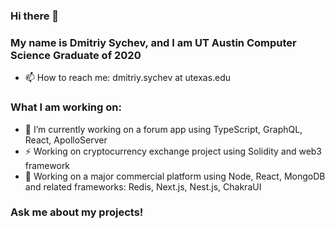 ### Hi there 👋
### My name is Dmitriy Sychev, and I am UT Austin Computer Science Graduate of 2020
 - 📫 How to reach me: dmitriy.sychev at utexas.edu
### What I am working on:
 - 🔭 I’m currently working on a forum app using TypeScript, GraphQL, React, ApolloServer
 - ⚡ Working on cryptocurrency exchange project using Solidity and web3 framework
 - 💬 Working on a major commercial platform using Node, React, MongoDB and related frameworks: Redis, Next.js, Nest.js, ChakraUI
### Ask me about my projects!
<!--
**dmitriysychev/dmitriysychev** is a ✨ _special_ ✨ repository because its `README.md` (this file) appears on your GitHub profile.

Here are some ideas to get you started:

- 🔭 I’m currently working on ...
- 🌱 I’m currently learning ...
- 👯 I’m looking to collaborate on ...
- 🤔 I’m looking for help with ...
- 💬 Ask me about ...
- 📫 How to reach me: ...
- 😄 Pronouns: ...
- ⚡ Fun fact: ...
-->

